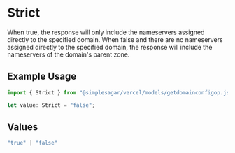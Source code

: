 # Strict

When true, the response will only include the nameservers assigned directly to the specified domain. When false and there are no nameservers assigned directly to the specified domain, the response will include the nameservers of the domain's parent zone.

## Example Usage

```typescript
import { Strict } from "@simplesagar/vercel/models/getdomainconfigop.js";

let value: Strict = "false";
```

## Values

```typescript
"true" | "false"
```